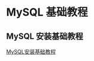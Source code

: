 # MySQL 基础教程


## MySQL 安装基础教程

[MySQL安装基础教程](work/component/Back-End/MySQL/operation/MySQL安装基础教程.md)